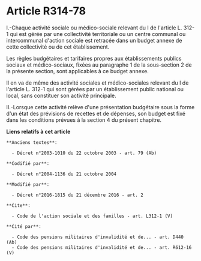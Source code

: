 # Article R314-78

I.-Chaque activité sociale ou médico-sociale relevant du I de l'article L. 312-1 qui est gérée par une collectivité
territoriale ou un centre communal ou intercommunal d'action sociale est retracée dans un budget annexe de cette collectivité
ou de cet établissement. 

Les règles budgétaires et tarifaires propres aux établissements publics sociaux et médico-sociaux, fixées au paragraphe 1 de
la sous-section 2 de la présente section, sont applicables à ce budget annexe. 

Il en va de même des activité sociales et médico-sociales relevant du I de l'article L. 312-1 qui sont gérées par un
établissement public national ou local, sans constituer son activité principale. 

II.-Lorsque cette activité relève d'une présentation budgétaire sous la forme d'un état des prévisions de recettes et de
dépenses, son budget est fixé dans les conditions prévues à la section 4 du présent chapitre.

**Liens relatifs à cet article**

	**Anciens textes**:

	  - Décret n°2003-1010 du 22 octobre 2003 - art. 79 (Ab)

	**Codifié par**:

	  - Décret n°2004-1136 du 21 octobre 2004

	**Modifié par**:

	  - Décret n°2016-1815 du 21 décembre 2016 - art. 2

	**Cite**:

	  - Code de l'action sociale et des familles - art. L312-1 (V)

	**Cité par**:

	  - Code des pensions militaires d'invalidité et de... - art. D440 (Ab)
	  - Code des pensions militaires d'invalidité et de... - art. R612-16 (V)
